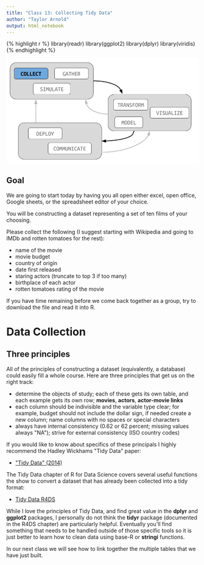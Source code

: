 ```yaml
---
title: "Class 13: Collecting Tidy Data"
author: "Taylor Arnold"
output: html_notebook
---
```






{% highlight r %}
library(readr)
library(ggplot2)
library(dplyr)
library(viridis)
{% endhighlight %}

![](../assets/img/data_pipeline_collect.png)

## Goal

We are going to start today by having you all open either
excel, open office, Google sheets, or the spreadsheet editor
of your choice.

You will be constructing a dataset representing a set of
ten films of your choosing.

Please collect the following (I suggest starting with Wikipedia
and going to IMDb and rotten tomatoes for the rest):

- name of the movie
- movie budget
- country of origin
- date first released
- staring actors (truncate to top 3 if too many)
- birthplace of each actor
- rotten tomatoes rating of the movie

If you have time remaining before we come back together as
a group, try to download the file and read it into R.

# Data Collection

## Three principles

All of the principles of constructing a dataset (equivalently, a
database) could easily fill a whole course. Here are three principles
that get us on the right track:

- determine the objects of study; each of these gets its own table,
and each example gets its own row; **movies**, **actors**,
**actor-movie links**
- each column should be indivisible and the variable type clear;
for example, budget should not include the dollar sign, if needed
create a new column; name columns with no spaces or special characters
- always have internal consistency (0.62 or 62 percent; missing
values always "NA"); strive for external consistency (ISO country
codes)

If you would like to know about specifics of these principals I highly
recommend the Hadley Wickhams "Tidy Data" paper:

- ["Tidy Data" (2014)](http://vita.had.co.nz/papers/tidy-data.html)

The Tidy Data chapter of R for Data Science covers several useful
functions the show to convert a dataset that has already been collected
into a tidy format:

- [Tidy Data R4DS](http://r4ds.had.co.nz/tidy-data.html)

While I love the principles of Tidy Data, and find great value in the
**dplyr** and **ggplot2** packages, I personally do not think the
**tidyr** package (documented in the R4DS chapter) are particularly
helpful. Eventually you'll find something that needs to be handled
outside of those specific tools so it is just better to learn how to
clean data using base-R or **stringi** functions.

In our next class we will see how to link together the multiple
tables that we have just built.



